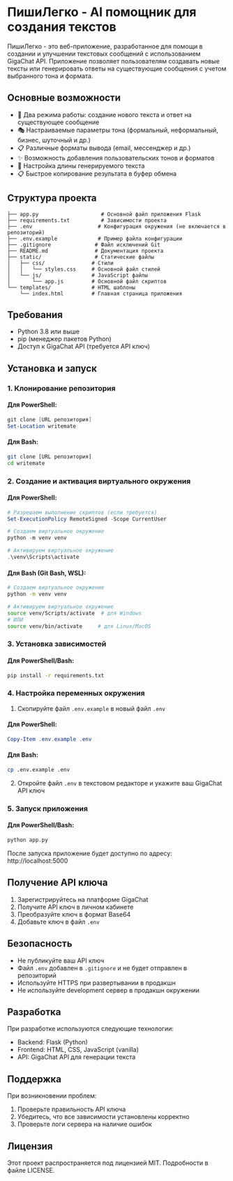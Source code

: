 # ПишиЛегко - AI помощник для создания текстов

ПишиЛегко - это веб-приложение, разработанное для помощи в создании и улучшении текстовых сообщений с использованием GigaChat API. Приложение позволяет пользователям создавать новые тексты или генерировать ответы на существующие сообщения с учетом выбранного тона и формата.

## Основные возможности

- 📝 Два режима работы: создание нового текста и ответ на существующее сообщение
- 🎭 Настраиваемые параметры тона (формальный, неформальный, бизнес, шуточный и др.)
- 📋 Различные форматы вывода (email, мессенджер и др.)
- ✨ Возможность добавления пользовательских тонов и форматов
- 📏 Настройка длины генерируемого текста
- 📋 Быстрое копирование результата в буфер обмена

## Структура проекта

```
├── app.py                    # Основной файл приложения Flask
├── requirements.txt          # Зависимости проекта
├── .env                     # Конфигурация окружения (не включается в репозиторий)
├── .env.example             # Пример файла конфигурации
├── .gitignore              # Файл исключений Git
├── README.md               # Документация проекта
├── static/                 # Статические файлы
│   ├── css/               # Стили
│   │   └── styles.css     # Основной файл стилей
│   └── js/                # JavaScript файлы
│       └── app.js         # Основной файл скриптов
└── templates/             # HTML шаблоны
    └── index.html         # Главная страница приложения
```

## Требования

- Python 3.8 или выше
- pip (менеджер пакетов Python)
- Доступ к GigaChat API (требуется API ключ)

## Установка и запуск

### 1. Клонирование репозитория

#### Для PowerShell:
```powershell
git clone [URL репозитория]
Set-Location writemate
```

#### Для Bash:
```bash
git clone [URL репозитория]
cd writemate
```

### 2. Создание и активация виртуального окружения

#### Для PowerShell:
```powershell
# Разрешаем выполнение скриптов (если требуется)
Set-ExecutionPolicy RemoteSigned -Scope CurrentUser

# Создаем виртуальное окружение
python -m venv venv

# Активируем виртуальное окружение
.\venv\Scripts\activate
```

#### Для Bash (Git Bash, WSL):
```bash
# Создаем виртуальное окружение
python -m venv venv

# Активируем виртуальное окружение
source venv/Scripts/activate  # для Windows
# ИЛИ
source venv/bin/activate     # для Linux/MacOS
```

### 3. Установка зависимостей

#### Для PowerShell/Bash:
```bash
pip install -r requirements.txt
```

### 4. Настройка переменных окружения

1. Скопируйте файл `.env.example` в новый файл `.env`

#### Для PowerShell:
```powershell
Copy-Item .env.example .env
```

#### Для Bash:
```bash
cp .env.example .env
```

2. Откройте файл `.env` в текстовом редакторе и укажите ваш GigaChat API ключ

### 5. Запуск приложения

#### Для PowerShell/Bash:
```bash
python app.py
```

После запуска приложение будет доступно по адресу: http://localhost:5000

## Получение API ключа

1. Зарегистрируйтесь на платформе GigaChat
2. Получите API ключ в личном кабинете
3. Преобразуйте ключ в формат Base64
4. Добавьте ключ в файл `.env`

## Безопасность

- Не публикуйте ваш API ключ
- Файл `.env` добавлен в `.gitignore` и не будет отправлен в репозиторий
- Используйте HTTPS при развертывании в продакшн
- Не используйте development сервер в продакшн окружении

## Разработка

При разработке используются следующие технологии:
- Backend: Flask (Python)
- Frontend: HTML, CSS, JavaScript (vanilla)
- API: GigaChat API для генерации текста

## Поддержка

При возникновении проблем:
1. Проверьте правильность API ключа
2. Убедитесь, что все зависимости установлены корректно
3. Проверьте логи сервера на наличие ошибок

## Лицензия

Этот проект распространяется под лицензией MIT. Подробности в файле LICENSE. 